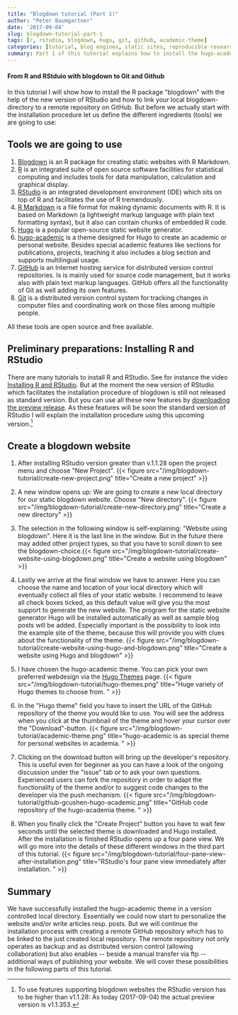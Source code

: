```yaml
---
title: "Blogdown tutorial (Part 1)"
author: "Peter Baumgartner"
date: '2017-09-04'
slug: blogdown-tutorial-part-1
tags: [r, rstudio, blogdown, hugo, git, github, academic-theme]
categories: [tutorial, blog engines, static sites, reproducible research]
summary: Part 1 of this tutorial explains how to install the hugo-academic theme on top of R, RStudio and blogdown.
---
```


#### From R and RStduio with blogdown to Git and Github

In this tutorial I will show how to install the R package "blogdown" with the help of the new version of RStudio and how to link your local blogdown-directory to a remote repository on GitHub. But before we actually start with the installation procedure let us define the different ingredients (tools) we are going to use:

## Tools we are going to use

1. [Blogdown](https://bookdown.org/yihui/blogdown/) is an R package for creating static websites with R Markdown. 
2. [R](https://www.r-project.org/about.html) is an integrated suite of open source software facilities for statistical computing and includes tools for data manipulation, calculation and graphical display.
2. [RStudio](https://www.rstudio.com/) is an integrated development environment (IDE) which sits on top of R and facilitates the use of R tremendously.
3. [R Markdown](http://rmarkdown.rstudio.com/) is a file format for making dynamic documents with R. It is based on Markdown (a lightweight markup language with plain text formatting syntax), but it also can contain chunks of embedded R code.
4. [Hugo](https://gohugo.io/) is a popular open-source static website generator.
5. [hugo-academic](https://themes.gohugo.io/academic/) is a theme designed for Hugo to create an academic or personal website. Besides special academic features like sections for publications, projects, teaching it also includes a blog section and supports multilingual usage.
6. [GitHub](https://github.com/) is an Internet hosting service for distributed version control repositories. Is is mainly used for source code management, but it works also with plain text markup languages. GitHub offers all the functionality of Git as well adding its own features.
7. [Git](https://git-scm.com/) is a distributed version control system  for tracking changes in computer files and coordinating work on those files among multiple people.

All these tools are open source and free available.

## Preliminary preparations: Installing R and RStudio

There are many tutorials to install R and RStudio. See for instance the video [Installing R and RStudio](https://www.youtube.com/watch?v=cX532N_XLIs). But at the moment the new version of RStudio which facilitates the installation procedure of blogdown is still not released as standard version. But you can use all these new features by [downloading the preview release](https://www.rstudio.com/products/rstudio/download/preview/). As these features will be soon the standard version of RStudio I will explain the installation procedure using this upcoming version.[^1]

[^1]: To use features supporting blogdown websites the RStudio version has to be higher than v1.1.28: As today (2017-09-04) the actual preview version is v1.1.353. 

## Create a blogdown website

1. After installing RStudio version greater than v.1.1.28 open the project menu and choose "New Project". {{< figure src="/img/blogdown-tutorial/create-new-project.png" title="Create a new project" >}}

2. A new window opens up: We are going to create a new local directory for our static blogdown website. Choose "New directory". {{< figure src="/img/blogdown-tutorial/create-new-directory.png" title="Create a new directory" >}}

3. The selection in the following window is self-explaining: "Website using blogdown". Here it is the last line in the window. But in the future there may added other project types, so that you have to scroll down to see the blogdown-choice.{{< figure src="/img/blogdown-tutorial/create-website-using-blogdown.png" title="Create a website using blogdown" >}}

4. Lastly we arrive at the final window we have to answer. Here you can choose the name and location of your local directory which will eventually collect all files of your static website. I recommend to leave all check boxes ticked, as this default value will give you the most support to generate the new website. The program for the static website generator Hugo will be installed automatically as well as sample blog posts will be added. Especially important is the possibility to look into the example site of the theme, because this will provide you with clues about the functionality of the theme. {{< figure src="/img/blogdown-tutorial/create-website-using-hugo-and-blogdown.png" title="Create a website using Hugo and blogdown" >}}

5. I have chosen the hugo-academic theme. You can pick your own preferred webdesign via the [Hugo Themes](https://themes.gohugo.io/) page. {{< figure src="/img/blogdown-tutorial/hugo-themes.png" title="Huge variety of Hugo themes to choose from. " >}}

6. In the "Hugo theme" field you have to insert the URL of the GitHub repository of the theme you would like to use. You will see the address when you click at the thumbnail of the theme and hover your cursor over the "Download"-button. {{< figure src="/img/blogdown-tutorial/academic-theme.png" title="hugo-academic is as special theme for personal websites in academia. " >}} 

7. Clicking on the download button will bring up the developer's repository. This is useful even for beginner as you can have a look of the ongoing discussion under the "issue" tab or to ask your own questions. Experienced users can fork the repository in order to adapt the functionality of the theme and/or to suggest code changes to the developer via the push mechanism. {{< figure src="/img/blogdown-tutorial/github-gcushen-hugo-academic.png" title="GitHub code repository of the hugo-academia theme. "  >}}

8. When you finally click the "Create Project" button you have to wait few seconds until the selected theme is downloaded and Hugo installed. After the installation is finished RStudio opens up a four pane view. We will go more into the details of these different windows in the third part of this tutorial. {{< figure src="/img/blogdown-tutorial/four-pane-view-after-installation.png" title="RStudio's four pane view immediately after installation. " >}}

## Summary

We have successfully installed the hugo-academic theme in a version controlled local directory. Essentially we could now start to personalize the website and/or write articles resp. posts. But we will continue the installation process with creating a remote GitHub repository which has to be linked to the just created local repository. The remote repository not only operates as backup and as distributed version control (allowing collaboration) but also enables -- beside a manual transfer via ftp -- additional ways of publishing your website. We will cover these possibilities in the following parts of this tutorial.
